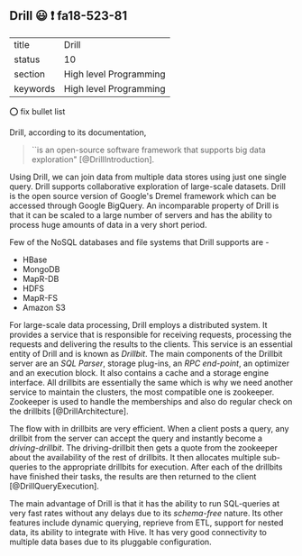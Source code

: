 ## Drill :smiley: :exclamation: fa18-523-81


|          |                        |
| -------- | ---------------------- |
| title    | Drill                  | 
| status   | 10                     |
| section  | High level Programming |
| keywords | High level Programming |

:o: fix bullet list

Drill, according to its documentation, 

> ``is an open-source software framework that supports big data exploration" [@DrillIntroduction]. 

Using Drill, we can join data from multiple data stores using just one single query. Drill supports collaborative exploration of large-scale datasets. Drill is the open source version of Google's Dremel framework which can be accessed through Google BigQuery. An incomparable property of Drill is that it can be scaled to a large number of servers and has the ability to process huge amounts of data in a very short period.

Few of the NoSQL databases and file systems that Drill supports are \- 
* HBase
* MongoDB
* MapR-DB
* HDFS
* MapR-FS
* Amazon S3

For large-scale data processing, Drill employs a distributed system. It provides a service that is responsible for receiving requests, processing the requests and delivering the results to the clients. This service is an essential entity of Drill and is known as *Drillbit*. The main components of the Drillbit server are an *SQL Parser*, storage plug-ins, an *RPC end-point*, an optimizer and an execution block. It also contains a cache and a storage engine interface. All drillbits are essentially the same which is why we need another service to maintain the clusters, the most compatible one is zookeeper. Zookeeper is used to handle the memberships and also do regular check on the drillbits [@DrillArchitecture]. 

The flow with in drillbits are very efficient. When a client posts a query, any drillbit from the server can accept the query and instantly become a *driving-drillbit*. The driving-drillbit then gets a quote from the zookeeper about the availability of the rest of drillbits. It then allocates multiple sub-queries to the appropriate drillbits for execution. After each of the drillbits have finished their tasks, the results are then returned to the client [@DrillQueryExecution].

The main advantage of Drill is that it has the ability to run SQL-queries at very fast rates without any delays due to its *schema-free* nature. Its other features include dynamic querying, reprieve from ETL, support for nested data, its ability to integrate with Hive. It has very good connectivity to multiple data bases due to its pluggable configuration.




